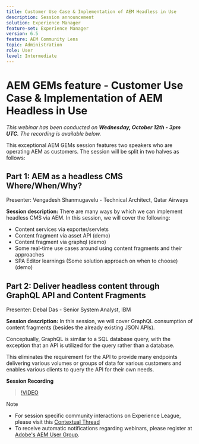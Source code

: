 ```yaml
---
title: Customer Use Case & Implementation of AEM Headless in Use
description: Session announcement
solution: Experience Manager
feature-set: Experience Manager
version: 6.5
feature: AEM Community Lens
topic: Administration
role: User
level: Intermediate
---
```

# AEM GEMs feature - Customer Use Case & Implementation of AEM Headless in Use

*This webinar has been conducted on **Wednesday, October 12th - 3pm UTC**. The recording is available below.*

This exceptional AEM GEMs session features two speakers who are operating AEM as customers. The session will be split in two halves as follows:

## Part 1: AEM as a headless CMS Where/When/Why? 

Presenter: Vengadesh Shanmugavelu - Technical Architect, Qatar Airways

**Session description:**
There are many ways by which we can implement headless CMS via AEM. 
In this session, we will cover the following: 

* Content services via exporter/servlets
* Content fragment via asset API (demo)
* Content fragment via graphql (demo)
* Some real-time use cases around using content fragments and their approaches
* SPA Editor learnings (Some solution approach on when to choose) (demo)

## Part 2: Deliver headless content through GraphQL API and Content Fragments

Presenter: Debal Das - Senior System Analyst, IBM

**Session description:**
In this session, we will cover GraphQL consumption of content fragments (besides the already existing JSON APIs).

Conceptually, GraphQL is similar to a SQL database query, with the exception that an API is utilized for the query rather than a database.

This eliminates the requirement for the API to provide many endpoints delivering various volumes or groups of data for various customers and enables various clients to query the API for their own needs.

**Session Recording**

>[!VIDEO](https://video.tv.adobe.com/v/3410160)

>[!NOTE]
>
>* For session specific community interactions on Experience League, please visit this [Contextual Thread](https://adobe.ly/3r6P4nr)
>* To receive automatic notifications regarding webinars, please register at [Adobe's AEM User Group](https://aem-augs.adobe.com/).
